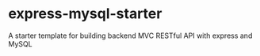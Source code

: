 # express-mysql-starter
A starter template for building backend MVC RESTful API with express and MySQL
